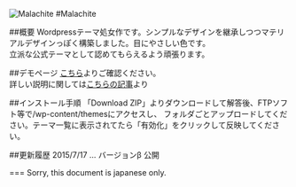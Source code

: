 ![](http://oyamaokuto.org/malachite/wp/wp-content/uploads/2015/07/malachite.jpg "Malachite") 
#Malachite

##概要
Wordpressテーマ処女作です。シンプルなデザインを継承しつつマテリアルデザインっぽく構築しました。目にやさしい色です。  
立派な公式テーマとして認めてもらえるよう頑張ります。

##デモページ
[こちら](http://oyamaokuto.org/malachite)よりご確認ください。  
詳しい説明に関しては[こちらの記事](http://oyamaokuto.org/malachite/?p=1)より

##インストール手順
「Download ZIP」よりダウンロードして解答後、FTPソフト等で/wp-content/themesにアクセスし、
フォルダごとアップロードしてください。テーマ一覧に表示されてたら「有効化」をクリックして反映してください。  

##更新履歴
2015/7/17 … バージョンβ 公開

===
Sorry, this document is japanese only. 